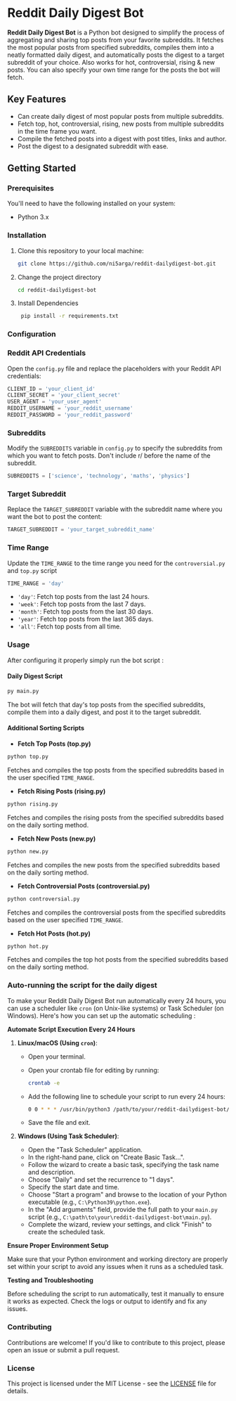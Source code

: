 # Reddit Daily Digest Bot

**Reddit Daily Digest Bot** is a Python bot designed to simplify the process of aggregating and sharing top posts from your favorite subreddits. It fetches the most popular posts from specified subreddits, compiles them into a neatly formatted daily digest, and automatically posts the digest to a target subreddit of your choice. Also works for hot, controversial, rising & new posts. You can also specify your own time range for the posts the bot will fetch.

## Key Features

- Can create daily digest of most popular posts from multiple subreddits.
- Fetch top, hot, controversial, rising, new posts from multiple subreddits in the time frame you want.
- Compile the fetched posts into a digest with post titles, links and author.
- Post the digest to a designated subreddit with ease.


## Getting Started

### Prerequisites

You'll need to have the following installed on your system:

- Python 3.x

### Installation

1. Clone this repository to your local machine:

   ```bash
   git clone https://github.com/ni5arga/reddit-dailydigest-bot.git
   ```
2. Change the project directory

   ```bash
   cd reddit-dailydigest-bot
   ```

3. Install Dependencies
   ```bash
    pip install -r requirements.txt
   ```

### Configuration 
### Reddit API Credentials

Open the `config.py` file and replace the placeholders with your Reddit API credentials:

```python
CLIENT_ID = 'your_client_id'
CLIENT_SECRET = 'your_client_secret'
USER_AGENT = 'your_user_agent'
REDDIT_USERNAME = 'your_reddit_username'
REDDIT_PASSWORD = 'your_reddit_password'
```

### Subreddits 
Modify the `SUBREDDITS` variable in `config.py` to specify the subreddits from which you want to fetch posts. Don't include r/ before the name of the subreddit.

```python
SUBREDDITS = ['science', 'technology', 'maths', 'physics']
```

### Target Subreddit 
Replace the `TARGET_SUBREDDIT` variable with the subreddit name where you want the bot to post the content:

```python
TARGET_SUBREDDIT = 'your_target_subreddit_name'
```
### Time Range
Update the `TIME_RANGE` to the time range you need for the `controversial.py` and `top.py` script
```python
TIME_RANGE = 'day' 
```
- `'day'`: Fetch top posts from the last 24 hours.
- `'week'`: Fetch top posts from the last 7 days.
- `'month'`: Fetch top posts from the last 30 days.
- `'year'`: Fetch top posts from the last 365 days.
- `'all'`: Fetch top posts from all time.

### Usage
After configuring it properly simply run the bot script :

#### Daily Digest Script

```bash 
py main.py
```
The bot will fetch that day's top posts from the specified subreddits, compile them into a daily digest, and post it to the target subreddit.

#### Additional Sorting Scripts

- **Fetch Top Posts (top.py)**
```bash
python top.py
```
Fetches and compiles the top posts from the specified subreddits based in the user specified `TIME_RANGE`.

- **Fetch Rising Posts (rising.py)**
```bash
python rising.py
```
Fetches and compiles the rising posts from the specified subreddits based on the daily sorting method.

- **Fetch New Posts (new.py)**
```bash 
python new.py
```
Fetches and compiles the new posts from the specified subreddits based on the daily sorting method.

- **Fetch Controversial Posts (controversial.py)**
```bash
python controversial.py
```
Fetches and compiles the controversial posts from the specified subreddits based on the user specified `TIME_RANGE`.

- **Fetch Hot Posts (hot.py)**
```bash 
python hot.py
```
Fetches and compiles the top hot posts from the specified subreddits based on the daily sorting method.


### Auto-running the script for the daily digest

To make your Reddit Daily Digest Bot run automatically every 24 hours, you can use a scheduler like `cron` (on Unix-like systems) or Task Scheduler (on Windows). Here's how you can set up the automatic scheduling :

**Automate Script Execution Every 24 Hours**

1. **Linux/macOS (Using `cron`)**:

   - Open your terminal.
   - Open your crontab file for editing by running:

     ```bash
     crontab -e
     ```

   - Add the following line to schedule your script to run every 24 hours:

     ```bash
     0 0 * * * /usr/bin/python3 /path/to/your/reddit-dailydigest-bot/main.py
     ```

   - Save the file and exit.

2. **Windows (Using Task Scheduler)**:

   - Open the "Task Scheduler" application.
   - In the right-hand pane, click on "Create Basic Task...".
   - Follow the wizard to create a basic task, specifying the task name and description.
   - Choose "Daily" and set the recurrence to "1 days".
   - Specify the start date and time.
   - Choose "Start a program" and browse to the location of your Python executable (e.g., `C:\Python39\python.exe`).
   - In the "Add arguments" field, provide the full path to your `main.py` script (e.g., `C:\path\to\your\reddit-dailydigest-bot\main.py`).
   - Complete the wizard, review your settings, and click "Finish" to create the scheduled task.

**Ensure Proper Environment Setup**

Make sure that your Python environment and working directory are properly set within your script to avoid any issues when it runs as a scheduled task.

**Testing and Troubleshooting**

Before scheduling the script to run automatically, test it manually to ensure it works as expected. Check the logs or output to identify and fix any issues.

### Contributing

Contributions are welcome! If you'd like to contribute to this project, please open an issue or submit a pull request.

### License

This project is licensed under the MIT License - see the [LICENSE](/License) file for details.




